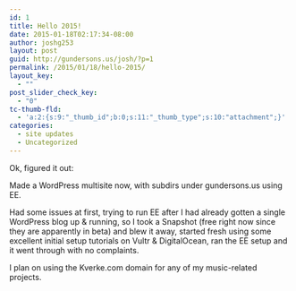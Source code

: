 ```yaml
---
id: 1
title: Hello 2015!
date: 2015-01-18T02:17:34-08:00
author: joshg253
layout: post
guid: http://gundersons.us/josh/?p=1
permalink: /2015/01/18/hello-2015/
layout_key:
  - ""
post_slider_check_key:
  - "0"
tc-thumb-fld:
  - 'a:2:{s:9:"_thumb_id";b:0;s:11:"_thumb_type";s:10:"attachment";}'
categories:
  - site updates
  - Uncategorized
---
```

Ok, figured it out:

Made a WordPress multisite now, with subdirs under gundersons.us using EE.

Had some issues at first, trying to run EE after I had already gotten a single WordPress blog up &amp; running, so I took a Snapshot (free right now since they are apparently in beta) and blew it away, started fresh using some excellent initial setup tutorials on Vultr &amp; DigitalOcean, ran the EE setup and it went through with no complaints.

I plan on using the Kverke.com domain for any of my music-related projects.